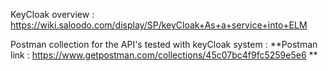 KeyCloak overview : https://wiki.saloodo.com/display/SP/keyCloak+As+a+service+into+ELM 

Postman collection for the API's tested with keyCloak system :
**Postman link : https://www.getpostman.com/collections/45c07bc4f9fc5259e5e6 **
